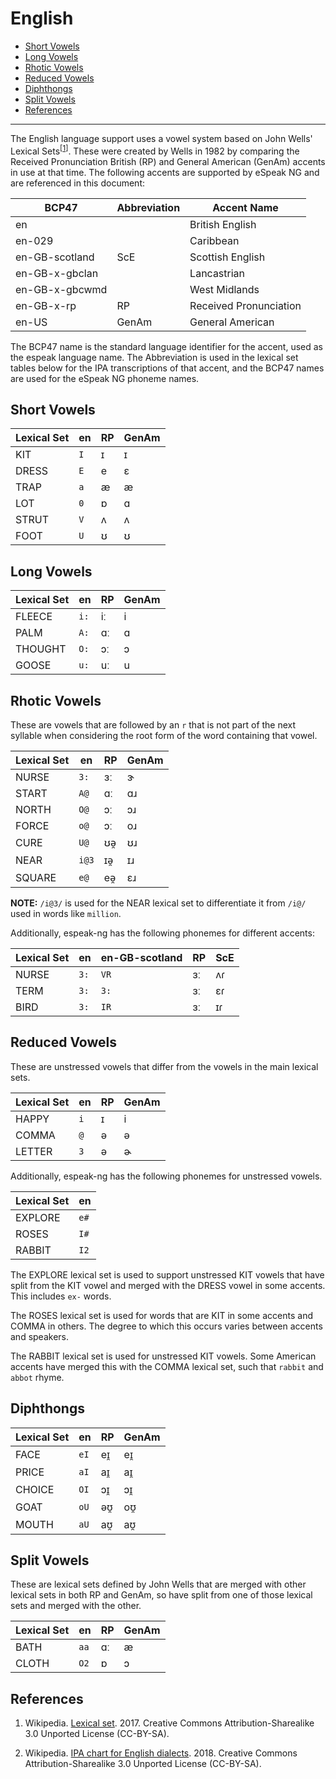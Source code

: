 # English

- [Short Vowels](#short-vowels)
- [Long Vowels](#long-vowels)
- [Rhotic Vowels](#rhotic-vowels)
- [Reduced Vowels](#reduced-vowels)
- [Diphthongs](#diphthongs)
- [Split Vowels](#split-vowels)
- [References](#references)

----------

The English language support uses a vowel system based on John Wells' Lexical
Sets<sup>\[<a href="#ref1">1</a>\]</sup>. These were created by Wells in 1982
by comparing the Received Pronunciation British (RP) and General American
(GenAm) accents in use at that time. The following accents are supported by
eSpeak NG and are referenced in this document:

| BCP47          | Abbreviation | Accent Name            |
|----------------|--------------|------------------------|
| en             |              | British English        |
| en-029         |              | Caribbean              |
| en-GB-scotland | ScE          | Scottish English       |
| en-GB-x-gbclan |              | Lancastrian            |
| en-GB-x-gbcwmd |              | West Midlands          |
| en-GB-x-rp     | RP           | Received Pronunciation |
| en-US          | GenAm        | General American       |

The BCP47 name is the standard language identifier for the accent, used as the
espeak language name. The Abbreviation is used in the lexical set tables below
for the IPA transcriptions of that accent, and the BCP47 names are used for the
eSpeak NG phoneme names.

## Short Vowels

| Lexical Set | en    | RP    | GenAm |
|-------------|-------|-------|-------|
| KIT         | `I`   | ɪ     | ɪ     |
| DRESS       | `E`   | e     | ɛ     |
| TRAP        | `a`   | æ     | æ     |
| LOT         | `0`   | ɒ     | ɑ     |
| STRUT       | `V`   | ʌ     | ʌ     |
| FOOT        | `U`   | ʊ     | ʊ     |

## Long Vowels

| Lexical Set | en    | RP    | GenAm |
|-------------|-------|-------|-------|
| FLEECE      | `i:`  | iː    | i     |
| PALM        | `A:`  | ɑː    | ɑ     |
| THOUGHT     | `O:`  | ɔː    | ɔ     |
| GOOSE       | `u:`  | uː    | u     |

## Rhotic Vowels

These are vowels that are followed by an `r` that is not part of the next syllable
when considering the root form of the word containing that vowel.

| Lexical Set | en    | RP    | GenAm |
|-------------|-------|-------|-------|
| NURSE       | `3:`  | ɜː    | ɝ     |
| START       | `A@`  | ɑː    | ɑɹ    |
| NORTH       | `O@`  | ɔː    | ɔɹ    |
| FORCE       | `o@`  | ɔː    | oɹ    |
| CURE        | `U@`  | ʊə̯    | ʊɹ    |
| NEAR        | `i@3` | ɪə̯    | ɪɹ    |
| SQUARE      | `e@`  | eə̯    | ɛɹ    |

__NOTE:__ `/i@3/` is used for the NEAR lexical set to differentiate it from
`/i@/` used in words like `million`.

Additionally, espeak-ng has the following phonemes for different accents:

| Lexical Set | en    | en-GB-scotland | RP    | ScE   |
|-------------|-------|----------------|-------|-------|
| NURSE       | `3:`  | `VR`           | ɜː    | ʌɾ    |
| TERM        | `3:`  | `3:`           | ɜː    | ɛɾ    |
| BIRD        | `3:`  | `IR`           | ɜː    | ɪɾ    |

## Reduced Vowels

These are unstressed vowels that differ from the vowels in the main lexical sets.

| Lexical Set | en    | RP    | GenAm |
|-------------|-------|-------|-------|
| HAPPY       | `i`   | ɪ     | i     |
| COMMA       | `@`   | ə     | ə     |
| LETTER      | `3`   | ə     | ɚ     |

Additionally, espeak-ng has the following phonemes for unstressed vowels.

| Lexical Set | en    |
|-------------|-------|
| EXPLORE     | `e#`  |
| ROSES       | `I#`  |
| RABBIT      | `I2`  |

The EXPLORE lexical set is used to support unstressed KIT vowels that have split
from the KIT vowel and merged with the DRESS vowel in some accents. This includes
`ex-` words.

The ROSES lexical set is used for words that are KIT in some accents and COMMA
in others. The degree to which this occurs varies between accents and speakers.

The RABBIT lexical set is used for unstressed KIT vowels. Some American accents
have merged this with the COMMA lexical set, such that `rabbit` and `abbot`
rhyme.

## Diphthongs

| Lexical Set | en    | RP    | GenAm |
|-------------|-------|-------|-------|
| FACE        | `eI`  | eɪ̯    | eɪ̯    |
| PRICE       | `aI`  | aɪ̯    | aɪ̯    |
| CHOICE      | `OI`  | ɔɪ̯    | ɔɪ̯    |
| GOAT        | `oU`  | əʊ̯    | oʊ̯    |
| MOUTH       | `aU`  | aʊ̯    | aʊ̯    |

## Split Vowels

These are lexical sets defined by John Wells that are merged with other lexical
sets in both RP and GenAm, so have split from one of those lexical sets and
merged with the other.

| Lexical Set | en    | RP    | GenAm |
|-------------|-------|-------|-------|
| BATH        | `aa`  | ɑː    | æ     |
| CLOTH       | `O2`  | ɒ     | ɔ     |

## References

1. <a name="ref1"></a> Wikipedia.
   [Lexical set](https://en.wikipedia.org/wiki/Lexical_set). 2017.
   Creative Commons Attribution-Sharealike 3.0 Unported License (CC-BY-SA).

2. <a name="ref2"></a> Wikipedia.
   [IPA chart for English dialects](https://en.wikipedia.org/wiki/International_Phonetic_Alphabet_chart_for_English_dialects).
   2018. Creative Commons Attribution-Sharealike 3.0 Unported License (CC-BY-SA).
